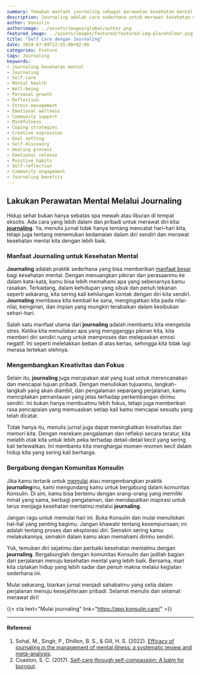 ```yaml
---
summary: Temukan manfaat journaling sebagai perawatan kesehatan mental. Ayo bergabung dengan Konsulin untuk mulai menulis jurnal.
description: Journaling adalah cara sederhana untuk merawat kesehatan mental dengan mengeksplorasi diri melalui tulisan. Manfaatnya termasuk mengelola stres, meningkatkan fokus, dan memori. Bergabunglah dengan komunitas Konsulin untuk mendapatkan inspirasi dan dukungan dalam perjalanan journalingmu. Mulailah hari ini dengan menulis jurnal secara teratur untuk memahami diri sendiri lebih dalam dan menciptakan hidup yang lebih sadar dan bermakna.
author: Konsulin
authorimage: ../assets/images/global/author.png
featured_image: ../assets/images/featured/featured-img-placeholder.png
title: "Self Care dengan Journaling"
date: 2024-07-09T22:55:08+02:00
categories: Feature
tags: Journaling
keywords:
- journaling kesehatan mental
- Journaling
- Self-care
- Mental health
- Well-being
- Personal growth
- Reflection
- Stress management
- Emotional wellness
- Community support
- Mindfulness
- Coping strategies
- Creative expression
- Goal setting
- Self-discovery
- Healing process
- Emotional release
- Positive habits
- Self-reflection
- Community engagement
- Journaling benefits
---
```


## Lakukan Perawatan Mental Melalui Journaling

Hidup sehat bukan hanya sebatas spa mewah atau liburan di tempat eksotis. Ada cara yang lebih dalam dan pribadi untuk merawat diri kita: [**journaling**](https://konsulin.care/feature/journaling-kesehatan-mental/). Ya, menulis jurnal tidak hanya tentang mencatat hari-hari kita, tetapi juga tentang menemukan kedamaian dalam diri sendiri dan merawat kesehatan mental kita dengan lebih baik.

### Manfaat Journaling untuk Kesehatan Mental

**Journaling** adalah praktik sederhana yang bisa memberikan [manfaat besar](https://konsulin.care/blog/manfaat-journaling/) bagi kesehatan mental. Dengan menuangkan pikiran dan perasaanmu ke dalam kata-kata, kamu bisa lebih memahami apa yang sebenarnya kamu rasakan. Terkadang, dalam kehidupan yang sibuk dan penuh tekanan seperti sekarang, kita sering kali kehilangan kontak dengan diri kita sendiri. **Journaling** membawa kita kembali ke sana, mengingatkan kita pada nilai-nilai, keinginan, dan impian yang mungkin terabaikan dalam kesibukan sehari-hari.

Salah satu manfaat utama dari **journaling** adalah membantu kita mengelola stres. Ketika kita menuliskan apa yang mengganggu pikiran kita, kita memberi diri sendiri ruang untuk memproses dan melepaskan emosi negatif. Ini seperti meletakkan beban di atas kertas, sehingga kita tidak lagi merasa tertekan olehnya.

### Mengembangkan Kreativitas dan Fokus

Selain itu, **journaling** juga merupakan alat yang kuat untuk merencanakan dan mencapai tujuan pribadi. Dengan menuliskan tujuanmu, langkah-langkah yang akan diambil, dan pengalaman sepanjang perjalanan, kamu menciptakan pemantauan yang jelas terhadap perkembangan dirimu sendiri. Ini bukan hanya membuatmu lebih fokus, tetapi juga memberikan rasa pencapaian yang memuaskan setiap kali kamu mencapai sesuatu yang telah dicatat.

Tidak hanya itu, menulis jurnal juga dapat meningkatkan kreativitas dan memori kita. Dengan merekam pengalaman dan refleksi secara teratur, kita melatih otak kita untuk lebih peka terhadap detail-detail kecil yang sering kali terlewatkan. Ini membantu kita menghargai momen-momen kecil dalam hidup kita yang sering kali berharga.

### Bergabung dengan Komunitas Konsulin

Jika kamu tertarik untuk [memulai](https://konsulin.care/blog/memulai-journaling/) atau mengembangkan praktik **journaling**mu, kami mengundang kamu untuk bergabung dalam komunitas Konsulin. Di sini, kamu bisa bertemu dengan orang-orang yang memiliki minat yang sama, berbagi pengalaman, dan mendapatkan inspirasi untuk terus menjaga kesehatan mentalmu melalui **journaling**.

Jangan ragu untuk memulai hari ini. Buka Konsulin dan mulai menuliskan hal-hal yang penting bagimu. Jangan khawatir tentang kesempurnaan; ini adalah tentang proses dan eksplorasi diri. Semakin sering kamu melakukannya, semakin dalam kamu akan memahami dirimu sendiri.

Yuk, temukan diri sejatimu dan perbaiki kesehatan mentalmu dengan **journaling**. Bergabunglah dengan komunitas Konsulin dan jadilah bagian dari perjalanan menuju kesehatan mental yang lebih baik. Bersama, mari kita ciptakan hidup yang lebih sadar dan penuh makna melalui kegiatan sederhana ini.

Mulai sekarang, biarkan jurnal menjadi sahabatmu yang setia dalam perjalanan menuju kesejahteraan pribadi. Selamat menulis dan selamat merawat diri!

{{< cta text="Mulai journaling" link="https://app.konsulin.care/" >}}

---

#### Referensi

1. Sohal, M., Singh, P., Dhillon, B. S., & Gill, H. S. (2022). [Efficacy of journaling in the management of mental illness: a systematic review and meta-analysis](https://www.ncbi.nlm.nih.gov/pmc/articles/PMC8935176/).
1. Coaston, S. C. (2017). [Self-care through self-compassion: A balm for burnout](https://eric.ed.gov/?id=EJ1165683).
